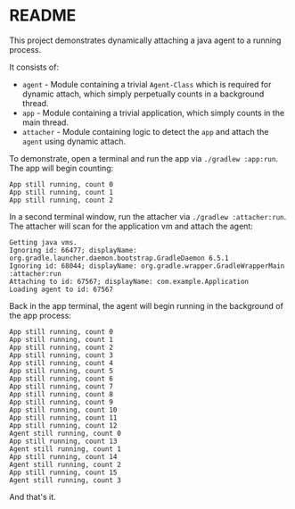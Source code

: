 # README

This project demonstrates dynamically attaching a java agent to a running process.

It consists of:
- `agent` - Module containing a trivial `Agent-Class` which is required for dynamic attach, which simply perpetually counts in a background thread.
- `app` - Module containing a trivial application, which simply counts in the main thread.
- `attacher` - Module containing logic to detect the `app` and attach the `agent` using dynamic attach.

To demonstrate, open a terminal and run the app via `./gradlew :app:run`. The app will begin counting:

```
App still running, count 0
App still running, count 1
App still running, count 2
```

In a second terminal window, run the attacher via `./gradlew :attacher:run`. The attacher will scan for the application vm and attach the agent:

```
Getting java vms.
Ignoring id: 66477; displayName: org.gradle.launcher.daemon.bootstrap.GradleDaemon 6.5.1
Ignoring id: 68044; displayName: org.gradle.wrapper.GradleWrapperMain :attacher:run
Attaching to id: 67567; displayName: com.example.Application
Loading agent to id: 67567
```

Back in the app terminal, the agent will begin running in the background of the app process:

```
App still running, count 0
App still running, count 1
App still running, count 2
App still running, count 3
App still running, count 4
App still running, count 5
App still running, count 6
App still running, count 7
App still running, count 8
App still running, count 9
App still running, count 10
App still running, count 11
App still running, count 12
Agent still running, count 0
App still running, count 13
Agent still running, count 1
App still running, count 14
Agent still running, count 2
App still running, count 15
Agent still running, count 3
```

And that's it. 